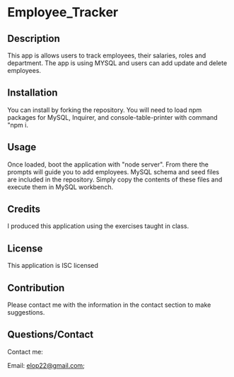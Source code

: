 # Employee_Tracker

## Description 
This app is allows users to track employees, their salaries, roles and department.  The app is using MYSQL and users can add update and delete employees.

## Installation
You can install by forking the repository. You will need to load npm packages for MySQL, Inquirer, and console-table-printer with command "npm i.

## Usage
Once loaded, boot the application with "node server". From there the prompts will guide you to add employees. MySQL schema and seed files are included in the repository. Simply copy the contents of these files and execute them in MySQL workbench.

## Credits
I produced this application using the exercises taught in class.

## License
This application is ISC licensed

## Contribution
Please contact me with the information in the contact section to make suggestions.

## Questions/Contact
Contact me:

Email: elop22@gmail.com;